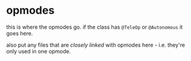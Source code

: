 # opmodes

this is where the opmodes go. if the class has `@TeleOp` or `@Autonomous` it goes here.

also put any files that are *closely linked* with opmodes here - i.e. they're only used in one opmode.
